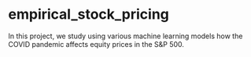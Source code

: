 # empirical_stock_pricing
In this project, we study using various machine learning models how the COVID pandemic affects equity prices in the S&amp;P 500.
